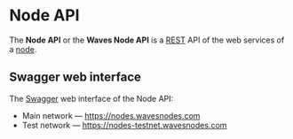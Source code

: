 # Node API

The **Node API** or the **Waves Node API** is a [REST](https://en.wikipedia.org/wiki/Representational_state_transfer) API of the web services of a [node](/en/blockchain/node.md).

## Swagger web interface

The [Swagger](https://swagger.io) web interface of the Node API:

* Main network — https://nodes.wavesnodes.com
* Test network — https://nodes-testnet.wavesnodes.com
